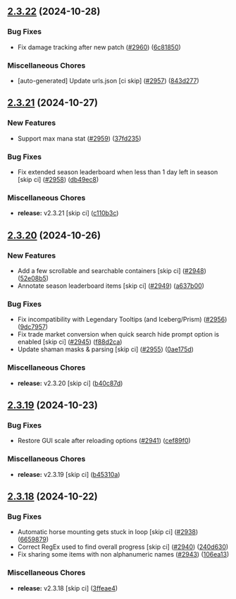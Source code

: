 ## [2.3.22](https://github.com/Wynntils/Wynntils/compare/v2.3.21...v2.3.22) (2024-10-28)


### Bug Fixes

* Fix damage tracking after new patch ([#2960](https://github.com/Wynntils/Wynntils/issues/2960)) ([6c81850](https://github.com/Wynntils/Wynntils/commit/6c818502fde4386ef1bda571d9fe640460aa3be9))


### Miscellaneous Chores

* [auto-generated] Update urls.json [ci skip] ([#2957](https://github.com/Wynntils/Wynntils/issues/2957)) ([843d277](https://github.com/Wynntils/Wynntils/commit/843d27774a3bc22846e2f201846917e5e936e48c))

## [2.3.21](https://github.com/Wynntils/Wynntils/compare/v2.3.20...v2.3.21) (2024-10-27)


### New Features

* Support max mana stat ([#2959](https://github.com/Wynntils/Wynntils/issues/2959)) ([37fd235](https://github.com/Wynntils/Wynntils/commit/37fd2352bc69fc6c47ba7f823869e891c5ac6356))


### Bug Fixes

* Fix extended season leaderboard when less than 1 day left in season [skip ci] ([#2958](https://github.com/Wynntils/Wynntils/issues/2958)) ([db49ec8](https://github.com/Wynntils/Wynntils/commit/db49ec88ea579ef709edf9b2da7669f7c1ef2fdc))


### Miscellaneous Chores

* **release:** v2.3.21 [skip ci] ([c110b3c](https://github.com/Wynntils/Wynntils/commit/c110b3c048091dc276e13814f3e9ff751be0ed8b))

## [2.3.20](https://github.com/Wynntils/Wynntils/compare/v2.3.19...v2.3.20) (2024-10-26)


### New Features

* Add a few scrollable and searchable containers [skip ci] ([#2948](https://github.com/Wynntils/Wynntils/issues/2948)) ([52e08b5](https://github.com/Wynntils/Wynntils/commit/52e08b51082165b9cd635eec6e469389e84bb1fd))
* Annotate season leaderboard items [skip ci] ([#2949](https://github.com/Wynntils/Wynntils/issues/2949)) ([a637b00](https://github.com/Wynntils/Wynntils/commit/a637b002131b074c6645e5bbac261a35da64472b))


### Bug Fixes

* Fix incompatibility with Legendary Tooltips (and Iceberg/Prism) ([#2956](https://github.com/Wynntils/Wynntils/issues/2956)) ([9dc7957](https://github.com/Wynntils/Wynntils/commit/9dc795735362d4cf67c34362062c70299145a273))
* Fix trade market conversion when quick search hide prompt option is enabled [skip ci] ([#2945](https://github.com/Wynntils/Wynntils/issues/2945)) ([f88d2ca](https://github.com/Wynntils/Wynntils/commit/f88d2cab0e87b778ffa868423360beb4229f4c4b))
* Update shaman masks & parsing [skip ci] ([#2955](https://github.com/Wynntils/Wynntils/issues/2955)) ([0ae175d](https://github.com/Wynntils/Wynntils/commit/0ae175d0329b67d823e34d2e4e846416ac712d72))


### Miscellaneous Chores

* **release:** v2.3.20 [skip ci] ([b40c87d](https://github.com/Wynntils/Wynntils/commit/b40c87dcb3051b1be77d266e780654c83956535c))

## [2.3.19](https://github.com/Wynntils/Wynntils/compare/v2.3.18...v2.3.19) (2024-10-23)


### Bug Fixes

* Restore GUI scale after reloading options ([#2941](https://github.com/Wynntils/Wynntils/issues/2941)) ([cef89f0](https://github.com/Wynntils/Wynntils/commit/cef89f02877451c992a579756ca0250283846b20))


### Miscellaneous Chores

* **release:** v2.3.19 [skip ci] ([b45310a](https://github.com/Wynntils/Wynntils/commit/b45310a4a4a0e1a6e801b3696e46740adb07a546))

## [2.3.18](https://github.com/Wynntils/Wynntils/compare/v2.3.17...v2.3.18) (2024-10-22)


### Bug Fixes

* Automatic horse mounting gets stuck in loop [skip ci] ([#2938](https://github.com/Wynntils/Wynntils/issues/2938)) ([6659879](https://github.com/Wynntils/Wynntils/commit/665987946962c332986ae3f3639eba36cc2056b8))
* Correct RegEx used to find overall progress [skip ci] ([#2940](https://github.com/Wynntils/Wynntils/issues/2940)) ([240d630](https://github.com/Wynntils/Wynntils/commit/240d630cd13035ff216f8e6b68ce154cc883cfa1))
* Fix sharing some items with non alphanumeric names ([#2943](https://github.com/Wynntils/Wynntils/issues/2943)) ([106ea13](https://github.com/Wynntils/Wynntils/commit/106ea13865513becf0dc6cb7e28a5875ab1dcf75))


### Miscellaneous Chores

* **release:** v2.3.18 [skip ci] ([3ffeae4](https://github.com/Wynntils/Wynntils/commit/3ffeae41bc0a5e315ceb65bff13ef24dbde2587b))

